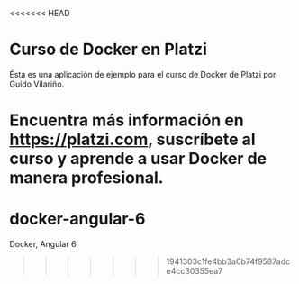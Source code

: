 <<<<<<< HEAD
# Curso de Docker en Platzi

Ésta es una aplicación de ejemplo para el curso de Docker de Platzi por Guido
Vilariño.

Encuentra más información en https://platzi.com, suscríbete al curso y aprende
a usar Docker de manera profesional.
=======
# docker-angular-6
Docker, Angular 6
>>>>>>> 1941303c1fe4bb3a0b74f9587adce4cc30355ea7
